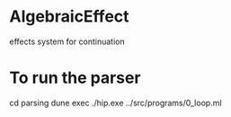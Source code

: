 # AlgebraicEffect
effects system for continuation


# To run the parser 
cd parsing 
dune exec ./hip.exe ../src/programs/0_loop.ml
